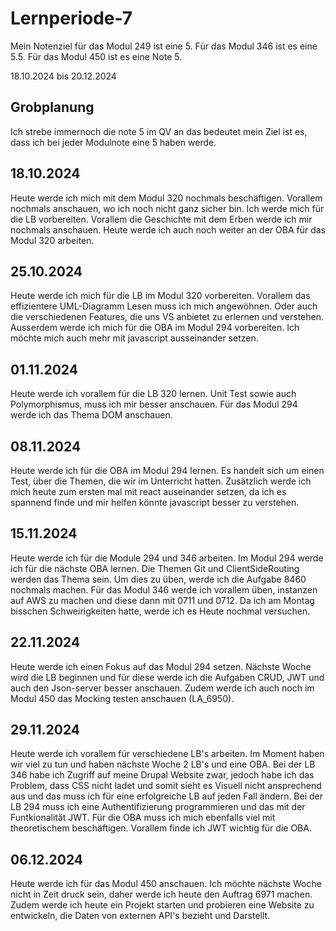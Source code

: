 # Lernperiode-7

Mein Notenziel für das Modul 249 ist eine 5. Für das Modul 346 ist es eine 5.5. Für das Modul 450 ist es eine Note 5.
 
18.10.2024 bis 20.12.2024

## Grobplanung

Ich strebe immernoch die note 5 im QV an das bedeutet mein Ziel ist es, dass ich bei jeder Modulnote eine 5 haben werde.
 
## 18.10.2024

Heute werde ich mich mit dem Modul 320 nochmals beschäftigen. Vorallem nochmals anschauen, wo ich noch nicht ganz sicher bin. Ich werde mich für die LB vorbereiten. Vorallem die Geschichte mit dem Erben werde ich mir nochmals anschauen. Heute werde ich auch noch weiter an der OBA für das Modul 320 arbeiten.

## 25.10.2024

Heute werde ich mich für die LB im Modul 320 vorbereiten. Vorallem das effizientere UML-Diagramm Lesen muss ich mich angewöhnen. Oder auch die verschiedenen Features, die uns VS anbietet zu erlernen und verstehen. Ausserdem werde ich mich für die OBA im Modul 294 vorbereiten. Ich möchte mich auch mehr mit javascript ausseinander setzen.

## 01.11.2024
Heute werde ich vorallem für die LB 320 lernen. Unit Test sowie auch Polymorphismus, muss ich mir besser anschauen. Für das Modul 294 werde ich das Thema DOM anschauen.

## 08.11.2024

Heute werde ich für die OBA im Modul 294 lernen. Es handelt sich um einen Test, über die Themen, die wir im Unterricht hatten. Zusätzlich werde ich mich heute zum ersten mal mit react auseinander setzen, da ich es spannend finde und mir helfen könnte javascript besser zu verstehen. 

## 15.11.2024

Heute werde ich für die Module 294 und 346 arbeiten. Im Modul 294 werde ich für die nächste OBA lernen. Die Themen Git und ClientSideRouting werden das Thema sein. Um dies zu üben, werde ich die Aufgabe 8460 nochmals machen. Für das Modul 346 werde ich vorallem üben, instanzen auf AWS zu machen und diese dann mit 0711 und 0712. Da ich am Montag bisschen Schweirigkeiten hatte, werde ich es Heute nochmal versuchen. 

## 22.11.2024

Heute werde ich einen Fokus auf das Modul 294 setzen. Nächste Woche wird die LB beginnen und für diese werde ich die Aufgaben CRUD, JWT und auch den Json-server besser anschauen. Zudem werde ich auch noch im Modul 450 das Mocking testen anschauen (LA_6950).

## 29.11.2024

Heute werde ich vorallem für verschiedene LB's arbeiten. Im Moment haben wir viel zu tun und haben nächste Woche 2 LB's und eine OBA. Bei der LB 346 habe ich Zugriff auf meine Drupal Website zwar, jedoch habe ich das Problem, dass CSS nicht ladet und somit sieht es Visuell nicht ansprechend aus und das muss ich für eine erfolgreiche LB auf jeden Fall ändern. Bei der LB 294 muss ich eine Authentifizierung programmieren und das mit der Funtkionalität JWT. Für die OBA muss ich mich ebenfalls viel mit theoretischem beschäftigen. Vorallem finde ich JWT wichtig für die OBA.

## 06.12.2024

Heute werde ich für das Modul 450 anschauen. Ich möchte nächste Woche nicht in Zeit druck sein, daher werde ich heute den Auftrag 6971 machen. Zudem werde ich heute ein Projekt starten und probieren eine Website zu entwickeln, die Daten von externen API's bezieht und Darstellt. 




